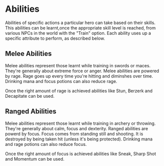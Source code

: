 # Abilities
Abilities of specific actions a particular hero can take based on their skills. This abilities can be learnt,once the appropriate skill level is reached, from various NPCs in the world with the "Train" option. Each ability uses up a specific attribute to perform, as described below.

## Melee Abilities

Melee abilities represent those learnt while training in swords or maces. They're generally about extreme force or anger. Melee abilities are powered by rage. Rage goes up every time you're hitting and diminshes over time. Drinking mana and focus potions can also reduce rage.

Once the right amount of rage is achieved abilities like Stun, Berzerk and Decapitate can be used. 

## Ranged Abilities

Melee abilities represent those learnt while training in archery or throwing. They're generally about calm, focus and dexterity. Ranged abilities are powerd by focus. Focus comes from standing still and shooting. It is destroyed by being taken hit (unless it's being protected). Drinking mana and rage potions can also reduce focus.

Once the right amount of focus is achieved abilities like Sneak, Sharp Shot and Momentum can be used.

